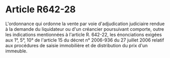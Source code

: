 # Article R642-28

L'ordonnance qui ordonne la vente par voie d'adjudication judiciaire rendue à la demande du liquidateur ou d'un créancier poursuivant comporte, outre les indications mentionnées à l'article R. 642-22, les énonciations exigées aux 1°, 5°, 10° de l'article 15 du décret n° 2006-936 du 27 juillet 2006 relatif aux procédures de saisie immobilière et de distribution du prix d'un immeuble.
